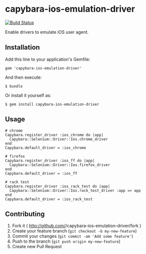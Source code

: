 # capybara-ios-emulation-driver

[![Build Status](https://travis-ci.org/sunaot/capybara-ios-emulation-driver.png)](https://travis-ci.org/sunaot/capybara-ios-emulation-driver)

Enable drivers to emulate iOS user agent.

## Installation

Add this line to your application's Gemfile:

    gem 'capybara-ios-emulation-driver'

And then execute:

    $ bundle

Or install it yourself as:

    $ gem install capybara-ios-emulation-driver

## Usage

```
# chrome
Capybara.register_driver :ios_chrome do |app|
  Capybara::Selenium::Driver::Ios.chrome_driver
end
Capybara.default_driver = :ios_chrome

# firefox
Capybara.register_driver :ios_ff do |app|
  Capybara::Selenium::Driver::Ios.firefox_driver
end
Capybara.default_driver = :ios_ff

# rack test
Capybara.register_driver :ios_rack_test do |app|
  Capybara::Selenium::Driver::Ios.rack_test_driver :app => app
end
Capybara.default_driver = :ios_rack_test
```

## Contributing

1. Fork it ( http://github.com/<my-github-username>/capybara-ios-emulation-driver/fork )
2. Create your feature branch (`git checkout -b my-new-feature`)
3. Commit your changes (`git commit -am 'Add some feature'`)
4. Push to the branch (`git push origin my-new-feature`)
5. Create new Pull Request
